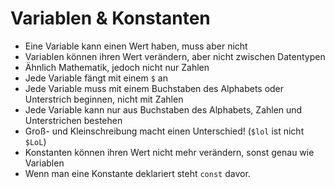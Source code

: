 # Variablen & Konstanten

- Eine Variable kann einen Wert haben, muss aber nicht
- Variablen können ihren Wert verändern, aber nicht zwischen Datentypen
- Ähnlich Mathematik, jedoch nicht nur Zahlen
- Jede Variable fängt mit einem `$` an
- Jede Variable muss mit einem Buchstaben des Alphabets oder Unterstrich beginnen, nicht mit Zahlen
- Jede Variable kann nur aus Buchstaben des Alphabets, Zahlen und Unterstrichen bestehen
- Groß- und Kleinschreibung macht einen Unterschied! (`$lol` ist nicht `$LoL`)
- Konstanten können ihren Wert nicht mehr verändern, sonst genau wie Variablen
- Wenn man eine Konstante deklariert steht `const` davor.
